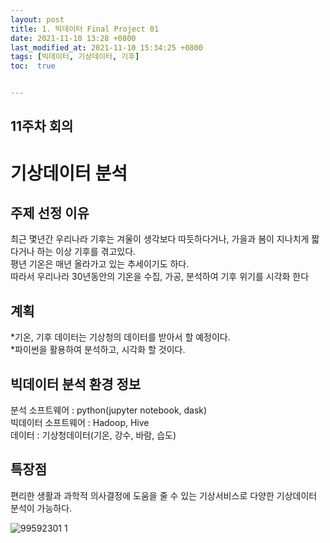 ```yaml
---
layout: post
title: 1. 빅데이터 Final Project 01
date: 2021-11-10 13:28 +0800
last_modified_at: 2021-11-10 15:34:25 +0800
tags: [빅데이터, 기상데이터, 기후]
toc:  true


---
```

## 11주차 회의

# 기상데이터 분석

## 주제 선정 이유

최근 몇년간 우리나라 기후는 겨울이 생각보다 따듯하다거나, 가을과 봄이 지나치게 짧다거나 하는 이상 기후를 겪고있다.  
평년 기온은 매년 올라가고 있는 추세이기도 하다.  
따라서 우리나라 30년동안의 기온을 수집, 가공, 분석하여 기후 위기를 시각화 한다

## 계획

*기온, 기후 데이터는 기상청의 데이터를 받아서 할 예정이다.   
*파이썬을 활용하여 분석하고, 시각화 할 것이다.   

## 빅데이터 분석 환경 정보

분석 소프트웨어 : python(jupyter notebook, dask)    
빅데이터 소프트웨어 : Hadoop, Hive  
데이터 : 기상청데이터(기온, 강수, 바람, 습도)  

## 특장점
편리한 생활과 과학적 의사결정에 도움을 줄 수 있는 기상서비스로 다양한 기상데이터 분석이 가능하다.

![99592301 1](https://user-images.githubusercontent.com/73586238/141054350-f66b8fce-6f10-4d4d-8047-6cf9767e8e5b.png)

 
